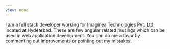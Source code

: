 ```yaml
---
view: none
---
```


I am a full stack developer working for [Imaginea Technologies Pvt. Ltd.][1]
located at Hydearbad. These are few angular related musings which can be used in web
application development. You can do me a favor by commenting out improvements
or pointing out my mistakes.



[1]: http://www.imaginea.com/
